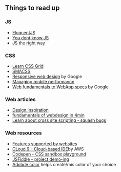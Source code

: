 ## Things to read up
### JS
- [EloquentJS](http://eloquentjavascript.net/)
- [You dont know JS](https://github.com/getify/You-Dont-Know-JS)
- [JS the right way](http://jstherightway.org/)

### CSS
- [Learn CSS Grid](https://scrimba.com/g/gR8PTE)
- [SMACSS](https://smacss.com/)
- [Responsive web design](https://www.udacity.com/course/responsive-web-design-fundamentals--ud893) by Google
- [Managing mobile performance](https://www.smashingmagazine.com/2016/03/managing-mobile-performance-optimization/)
- [Web fundamentals to WebApp specs](https://developers.google.com/web/fundamentals/) by Google

### Web articles 
- [Design inspiration](https://www.awwwards.com/)
- [fundamentals of webdesign in 4min](https://jgthms.com/web-design-in-4-minutes/)
- [Learn about cross site scripting - squash bugs](https://xss-game.appspot.com/)

### Web resources
- [Features supported by websites](https://caniuse.com/)
- [CLoud 9 - Cloud-based IDE](https://aws.amazon.com/cloud9/?origin=c9io)by AWS
- [Codepen - CSS sandbox playground](https://codepen.io/)
- [JSFiddle - project demo-ing](https://jsfiddle.net/)
- [Adobde color](https://color.adobe.com/create/color-wheel/) helps create/mis color of your choice
